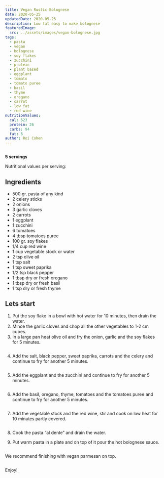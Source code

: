 ```yaml
---
title: Vegan Rustic Bolognese
date: 2020-05-25
updatedDate: 2020-05-25
description: Low fat easy to make bolognese
featuredImage:
  src: ../assets/images/vegan-bolognese.jpg
tags:
  - pasta
  - vegan
  - bolognese
  - soy flakes
  - zucchini
  - protein
  - plant based
  - eggplant
  - tomato
  - tomato puree
  - basil
  - thyme
  - oregano
  - carrot
  - low fat
  - red wine
nutritionValues:
  cal: 523
  protein: 26
  carbs: 94
  fat: 5
author: Roi Cohen
---
```


<Image filename="vegan-bolognese"/>

**5 servings**

Nutritional values per serving:
<NutritionValues fileName="vegan-rustic-bolognese"/>

## Ingredients

- 500 gr. pasta of any kind
- 2 celery sticks
- 2 onions
- 3 garlic cloves
- 2 carrots
- 1 eggplant
- 1 zucchini 
- 6 tomatoes
- 4 tbsp tomatoes puree
- 100 gr. soy flakes
- 1/4 cup red wine
- 1 cup vegetable stock or water
- 2 tsp olive oil
- 1 tsp salt
- 1 tsp sweet paprika
- 1/2 tsp black pepper
- 1 tbsp dry or fresh oregano
- 1 tbsp dry or fresh basil
- 1 tsp dry or fresh thyme

## Lets start 

1. Put the soy flake in a bowl with hot water for 10 minutes, then drain the water.
2. Mince the garlic cloves and chop all the other vegetables to 1-2 cm cubes.
3. In a large pan heat olive oil and fry the onion, garlic and the soy flakes for 5 minutes. 

<Image filename="onion-garlic-soy-flakes"/>

4. Add the salt, black pepper, sweet paprika, carrots and the celery and continue to fry for another 5 minutes.

<Image filename="carrot-celery-fry"/>

5. Add the eggplant and the zucchini and continue to fry for another 5 minutes. 

<Image filename="eggplant-zucchini-fry"/>

6. Add the basil, oregano, thyme, tomatoes and the tomatoes puree and continue to fry for another 5 minutes.

<Image filename="red-wine-bolognese-pan"/>

7. Add the vegetable stock and the red wine, stir and cook on low heat for 10 minutes partly covered. 

<Image filename="bolognese-cooking"/>

8. Cook the pasta “al dente” and drain the water.

9. Put warm pasta in a plate and on top of it pour the hot bolognese sauce. 

<Image filename="vegan-bolognese"/>

We recommend finishing with vegan parmesan on top.

<Image filename="vegan-bolognese-parmesan"/>

Enjoy!